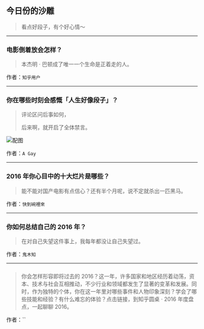 ## 今日份的沙雕

> 看点好段子，有个好心情～


 
---

### 电影倒着放会怎样？

> 本杰明 · 巴顿成了唯一一个生命是正着走的人。


作者：`知乎用户`

---

### 你在哪些时刻会感慨「人生好像段子」？

> 评论区问后事如何，
> 
> 后来啊，就开启了全体禁言。



![配图](http://pic2.zhimg.com/70/v2-d45ed831f5d9990902930c1d8ac47c6d_b.jpg)


作者：`A Gay`

---

### 2016 年你心目中的十大烂片是哪些？

> 能不能对国产电影有点信心？还有半个月呢，说不定就杀出一匹黑马。


作者：`快到碗裡來`

---

### 你如何总结自己的 2016 年？

> 在对自己失望这件事上，我每年都没让自己失望过。


作者：`鬼木知`

---

### 

> 你会怎样形容即将过去的 2016？这一年，许多国家和地区经历着动荡，资本、技术与社会互相推动，不少行业和领域都发生了显著的变革和发展。同时，作为独特的个体，你在这一年里对哪些事件和人物印象深刻？学会了哪些技能和经验？有什么难忘的体验？点击链接，到知乎圆桌 · 2016 年度盘点，一起聊聊 2016。


作者：``